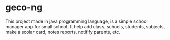 # geco-ng

This project made in java programming language, is a simple school manager app for small school.
It help add class, schools, students, subjects, make a scolar card, notes reports, notifify parents, etc.
